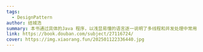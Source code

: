 ```yaml
---
tags:
  - DesignPattern
author: 结城浩
summary: 本书通过具体的Java 程序，以浅显易懂的语言逐一说明了多线程和并发处理中常用的12 种设计模式。内容涉及线程的基础知识、线程的启动与终止、线程间的互斥处理与协作、线程的有效应用、线程的数量管理以及性能优化的注意事项等。此外，还介绍了一些多线程编程时容易出现的失误，以及多线程程序的阅读技巧等。在讲解过程中，不仅以图配文，理论结合实例，而且提供了运用模式解决具体问题的练习题和答案，帮助读者加深对多线程和并发处理的理解，并掌握其使用技巧。
link: https://book.douban.com/subject/27116724/
cover: https://img.xiaorang.fun/202501122336440.jpg
---
```

